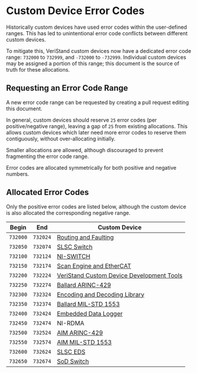 # Custom Device Error Codes

Historically custom devices have used error codes within the user-defined ranges.
This has led to unintentional error code conflicts between different custom devices.

To mitigate this, VeriStand custom devices now have a dedicated error code range: `732000` to `732999`, and `-732000` to `-732999`.
Individual custom devices may be assigned a portion of this range; this document is the source of truth for these allocations.

## Requesting an Error Code Range

A new error code range can be requested by creating a pull request editing this document.

In general, custom devices should reserve `25` error codes (per positive/negative range), leaving a gap of `25` from existing allocations.
This allows custom devices which later need more error codes to reserve them contiguously, without over-allocating initially.

Smaller allocations are allowed, although discouraged to prevent fragmenting the error code range.

Error codes are allocated symmetrically for both positive and negative numbers.

## Allocated Error Codes

Only the positive error codes are listed below, although the custom device is also allocated the corresponding negative range.

| Begin    | End      | Custom Device |
|----------|----------|---------------|
| `732000` | `732024` | [Routing and Faulting](https://github.com/ni/niveristand-routing-and-faulting-custom-device) |
| `732050` | `732074` | [SLSC Switch](https://github.com/ni/niveristand-routing-and-faulting-custom-device) |
| `732100` | `732124` | [NI-SWITCH](https://github.com/ni/niveristand-routing-and-faulting-custom-device) |
| `732150` | `732174` | [Scan Engine and EtherCAT](https://github.com/ni/niveristand-scan-engine-ethercat-custom-device) |
| `732200` | `732224` | [VeriStand Custom Device Development Tools](https://github.com/ni/niveristand-custom-device-development-tools) |
| `732250` | `732274` | [Ballard ARINC-429](https://github.com/ni/niveristand-ballard-arinc429-custom-device) |
| `732300` | `732324` | [Encoding and Decoding Library](https://github.com/ni/niveristand-ballard-arinc429-custom-device/tree/main/Source/Encoding%20and%20Decoding) |
| `732350` | `732374` | [Ballard MIL-STD 1553](https://github.com/ni/niveristand-ballard-milStd1553-custom-device) |
| `732400` | `732424` | [Embedded Data Logger](https://github.com/ni/niveristand-embedded-data-logger-custom-device) |
| `732450` | `732474` | NI-RDMA |
| `732500` | `732524` | [AIM ARINC-429](https://github.com/ni/niveristand-aim-arinc429-custom-device) |
| `732550` | `732574` | [AIM MIL-STD 1553](https://github.com/ni/niveristand-aim-milStd1553-custom-device) |
| `732600` | `732624` | [SLSC EDS](https://github.com/ni/niveristand-slsc-eds-custom-device) |
| `732650` | `732674` | [SoD Switch](https://github.com/ni/niveristand-switch-custom-device) |
